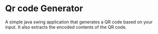 Qr code Generator
===============

A simple java swing application that generates a QR code based on your input. It also extracts the encoded contents of the QR code.